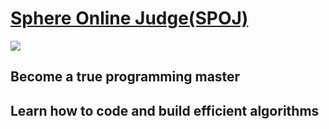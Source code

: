 # [Sphere Online Judge(SPOJ)](http://www.spoj.com)
![](http://stx1.spoj.com/gfx/2015e.png)
## Become a true programming master

## Learn how to code and build efficient algorithms
